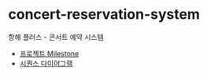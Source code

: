 # concert-reservation-system
항해 플러스 - 콘서트 예약 시스템

- [프로젝트 Milestone](https://github.com/cocomongg/concert-reservation-system/blob/feature/step5/docs/Milestone.md)
- [시퀀스 다이어그램](https://github.com/cocomongg/concert-reservation-system/blob/feature/step5/docs/SequenceDiagram.md)

